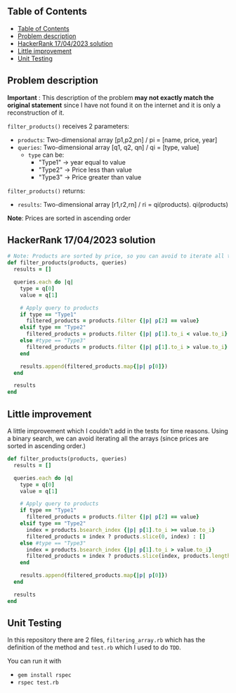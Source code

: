 ##  Table of Contents
- [Table of Contents](#table-of-contents)
- [Problem description](#problem-description)
- [HackerRank 17/04/2023 solution](#hackerrank-17042023-solution)
- [Little improvement](#little-improvement)
- [Unit Testing](#unit-testing)


<div id='problem_description' />

## Problem description 

**Important** : This description of the problem **may not exactly match the original statement**
since I have not found it on the internet and it is only a reconstruction of it.


`filter_products()` receives 2 parameters:

- `products`: Two-dimensional array [p1,p2,pn] / pi = [name, price, year]
- `queries`: Two-dimensional array [q1, q2, qn] / qi = [type, value]
  - `type` can be:
    - "Type1" -> year equal to value
    - "Type2" -> Price less than value
    - "Type3" -> Price greater than value


`filter_products()` returns:
- `results`: Two-dimensional array [r1,r2,rn] / ri = qi(products). qi(products)

**Note**: Prices are sorted in ascending order


<div id='hackerrank_solution' />

## HackerRank 17/04/2023 solution

```ruby
# Note: Products are sorted by price, so you can avoid to iterate all the array
def filter_products(products, queries)
  results = []

  queries.each do |q|
    type = q[0]
    value = q[1]

    # Apply query to products
    if type == "Type1"
      filtered_products = products.filter {|p| p[2] == value}
    elsif type == "Type2"
      filtered_products = products.filter {|p| p[1].to_i < value.to_i}
    else #type == "Type3"
      filtered_products = products.filter {|p| p[1].to_i > value.to_i}
    end

    results.append(filtered_products.map{|p| p[0]})
  end

  results
end
```

<div id='improvment' />

## Little improvement 

A little improvement which I couldn't add in the tests for time reasons. Using a binary search, we can avoid iterating all the arrays (since prices are sorted in ascending order.)

```ruby
def filter_products(products, queries)
  results = []

  queries.each do |q|
    type = q[0]
    value = q[1]

    # Apply query to products
    if type == "Type1"
      filtered_products = products.filter {|p| p[2] == value}
    elsif type == "Type2"
      index = products.bsearch_index {|p| p[1].to_i >= value.to_i}
      filtered_products = index ? products.slice(0, index) : []
    else #type == "Type3"
      index = products.bsearch_index {|p| p[1].to_i > value.to_i}
      filtered_products = index ? products.slice(index, products.length - 1) : []
    end

    results.append(filtered_products.map{|p| p[0]})
  end

  results
end

```


## Unit Testing

In this repository there are 2 files, `filtering_array.rb` which has the definition of the method and `test.rb` which I used to do `TDD`.

You can run it with

- `gem install rspec` 
- `rspec test.rb`